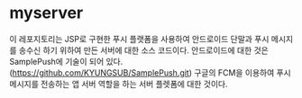# myserver

이 레포지토리는 JSP로 구현한 푸시 플랫폼을 사용하여 안드로이드 단말과 푸시 메시지를 송수신 하기 위하여 만든 서버에 대한 소스 코드이다.
안드로이드에 대한 것은 SamplePush에 기술이 되어 있다. (https://github.com/KYUNGSUB/SamplePush.git)
구글의 FCM을 이용하여 푸시 메시지를 전송하는 앱 서버 역할을 하는 서버 플렛폼에 대한 것이다.
